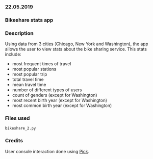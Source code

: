 ### 22.05.2019

### Bikeshare stats app

### Description
Using data from 3 cities (Chicago, New York and Washington), the app allows the user 
to view stats about the bike sharing service. This stats include:
* most frequent times of travel
* most popular stations
* most popular trip
* total travel time
* mean travel time
* number of different types of users
* count of genders (except for Washington)
* most recent birth year (except for Washington)
* most common birth year (except for Washington)

### Files used
`bikeshare_2.py`

### Credits
User console interaction done using [Pick](https://github.com/wong2/pick).


